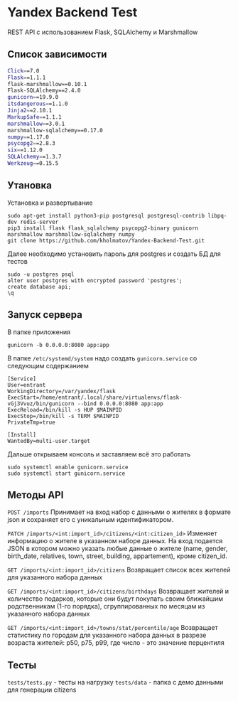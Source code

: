 # Yandex Backend Test
REST API с использованием Flask, SQLAlchemy и Marshmallow

## Список зависимости
```bash
Click==7.0
Flask==1.1.1
flask-marshmallow==0.10.1
Flask-SQLAlchemy==2.4.0
gunicorn==19.9.0
itsdangerous==1.1.0
Jinja2==2.10.1
MarkupSafe==1.1.1
marshmallow==3.0.1
marshmallow-sqlalchemy==0.17.0
numpy==1.17.0
psycopg2==2.8.3
six==1.12.0
SQLAlchemy==1.3.7
Werkzeug==0.15.5
```
## Утановка
Установка и развертывание

```
sudo apt-get install python3-pip postgresql postgresql-contrib libpq-dev redis-server
pip3 install flask flask_sqlalchemy psycopg2-binary gunicorn marshmallow marshmallow-sqlalchemy numpy
git clone https://github.com/kholmatov/Yandex-Backend-Test.git
```
Далее необходимо установить пароль для postgres и создать БД для тестов
```
sudo -u postgres psql
alter user postgres with encrypted password 'postgres';
create database api;
\q
```

## Запуск сервера

В папке приложения

```gunicorn -b 0.0.0.0:8080 app:app```

В папке ```/etc/systemd/system``` надо создать ```gunicorn.service``` со следующим содержанием
```
[Service]
User=entrant
WorkingDirectory=/var/yandex/flask
ExecStart=/home/entrant/.local/share/virtualenvs/flask-vGj3Vvuz/bin/gunicorn --bind 0.0.0.0:8080 app:app
ExecReload=/bin/kill -s HUP $MAINPID
ExecStop=/bin/kill -s TERM $MAINPID
PrivateTmp=true

[Install]
WantedBy=multi-user.target
```
Дальше открываем консоль и заставляем всё это работать
```
sudo systemctl enable gunicorn.service
sudo systemctl start gunicorn.service
```
 
## Методы API

```POST /imports``` Принимает на вход набор с данными о жителях в формате json и сохраняет его с уникальным идентификатором.

```PATCH /imports/<int:import_id>/citizens/<int:citizen_id>``` Изменяет информацию о жителе в указанном наборе данных. На вход подается JSON в котором можно указать любые данные о жителе (name, gender, birth_date, relatives, town, street, building, appartement), кроме citizen_id.

```GET /imports/<int:import_id>/citizens``` Возвращает список всех жителей для указанного набора данных

```GET /imports/<int:import_id>/citizens/birthdays``` Возвращает жителей и количество подарков, которые они будут покупать своим ближайшим родственникам (1-го порядка), сгруппированных по месяцам из указанного набора данных

```GET /imports/<int:import_id>/towns/stat/percentile/age``` Возвращает статистику по городам для указанного набора данных в разрезе возраста жителей: p50, p75, p99, где число - это значение перцентиля

## Тесты

```tests/tests.py``` - тесты на нагрузку
```tests/data``` - папка с демо данными для генерации citizens 
